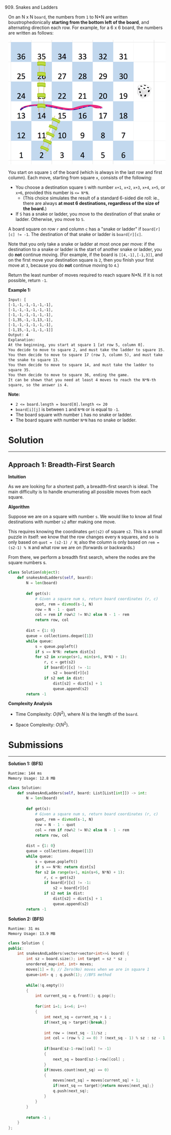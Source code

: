 909. Snakes and Ladders

On an N x N `board`, the numbers from `1` to N*N are written boustrophedonically **starting from the bottom left of the board**, and alternating direction each row.  For example, for a 6 x 6 board, the numbers are written as follows:

![909_snakes.png](img/909_snakes.png)

You start on square `1` of the board (which is always in the last row and first column).  Each move, starting from square `x`, consists of the following:

* You choose a destination square `S` with number `x+1`, `x+2`, `x+3`, `x+4`, `x+5`, or `x+6`, provided this number is `<= N*N`.
    * (This choice simulates the result of a standard 6-sided die roll: ie., there are always **at most 6 destinations, regardless of the size of the board.**)
* If `S` has a snake or ladder, you move to the destination of that snake or ladder.  Otherwise, you move to `S`.

A board square on row `r` and column `c` has a "snake or ladder" if `board[r][c] != -1`.  The destination of that snake or ladder is `board[r][c]`.

Note that you only take a snake or ladder at most once per move: if the destination to a snake or ladder is the start of another snake or ladder, you do **not** continue moving.  (For example, if the board is `[[4,-1],[-1,3]]`, and on the first move your destination square is `2`, then you finish your first move at `3`, because you do **not** continue moving to `4`.)

Return the least number of moves required to reach square N*N.  If it is not possible, return `-1`.

**Example 1:**
```
Input: [
[-1,-1,-1,-1,-1,-1],
[-1,-1,-1,-1,-1,-1],
[-1,-1,-1,-1,-1,-1],
[-1,35,-1,-1,13,-1],
[-1,-1,-1,-1,-1,-1],
[-1,15,-1,-1,-1,-1]]
Output: 4
Explanation: 
At the beginning, you start at square 1 [at row 5, column 0].
You decide to move to square 2, and must take the ladder to square 15.
You then decide to move to square 17 (row 3, column 5), and must take the snake to square 13.
You then decide to move to square 14, and must take the ladder to square 35.
You then decide to move to square 36, ending the game.
It can be shown that you need at least 4 moves to reach the N*N-th square, so the answer is 4.
```

**Note:**

* `2 <= board.length = board[0].length <= 20`
* `board[i][j]` is between `1` and `N*N` or is equal to `-1`.
* The board square with number `1` has no snake or ladder.
* The board square with number `N*N` has no snake or ladder.

# Solution
---
## Approach 1: Breadth-First Search
**Intuition**

As we are looking for a shortest path, a breadth-first search is ideal. The main difficulty is to handle enumerating all possible moves from each square.

**Algorithm**

Suppose we are on a square with number `s`. We would like to know all final destinations with number `s2` after making one move.

This requires knowing the coordinates `get(s2)` of square `s2`. This is a small puzzle in itself: we know that the row changes every `N` squares, and so is only based on `quot = (s2-1) / N`; also the column is only based on `rem = (s2-1) % N` and what row we are on (forwards or backwards.)

From there, we perform a breadth first search, where the nodes are the square numbers s.

```python
class Solution(object):
    def snakesAndLadders(self, board):
        N = len(board)

        def get(s):
            # Given a square num s, return board coordinates (r, c)
            quot, rem = divmod(s-1, N)
            row = N - 1 - quot
            col = rem if row%2 != N%2 else N - 1 - rem
            return row, col

        dist = {1: 0}
        queue = collections.deque([1])
        while queue:
            s = queue.popleft()
            if s == N*N: return dist[s]
            for s2 in xrange(s+1, min(s+6, N*N) + 1):
                r, c = get(s2)
                if board[r][c] != -1:
                    s2 = board[r][c]
                if s2 not in dist:
                    dist[s2] = dist[s] + 1
                    queue.append(s2)
        return -1
```

**Complexity Analysis**

* Time Complexity: $O(N^2)$, where $N$ is the length of the `board`.

* Space Complexity: $O(N^2)$.

# Submissions
---
**Solution 1: (BFS)**
```
Runtime: 144 ms
Memory Usage: 12.8 MB
```
```python
class Solution:
    def snakesAndLadders(self, board: List[List[int]]) -> int:
        N = len(board)

        def get(s):
            # Given a square num s, return board coordinates (r, c)
            quot, rem = divmod(s-1, N)
            row = N - 1 - quot
            col = rem if row%2 != N%2 else N - 1 - rem
            return row, col

        dist = {1: 0}
        queue = collections.deque([1])
        while queue:
            s = queue.popleft()
            if s == N*N: return dist[s]
            for s2 in range(s+1, min(s+6, N*N) + 1):
                r, c = get(s2)
                if board[r][c] != -1:
                    s2 = board[r][c]
                if s2 not in dist:
                    dist[s2] = dist[s] + 1
                    queue.append(s2)
        return -1
```

**Solution 2: (BFS)**
```
Runtime: 31 ms
Memory Usage: 13.9 MB
```
```c++
class Solution {
public:
    int snakesAndLadders(vector<vector<int>>& board) {
        int sz = board.size(); int target = sz * sz ;
        unordered_map<int, int> moves; 
        moves[1] = 0; // Zero(No) moves when we are in square 1
        queue<int> q ; q.push(1); //BFS method
        
        while(!q.empty())
        {
            int current_sq = q.front(); q.pop();
            
            for(int i=1; i<=6; i++)
            {
                int next_sq = current_sq + i ; 
                if(next_sq > target){break;}
                
                int row = (next_sq - 1)/sz ;
                int col = (row % 2 == 0) ? (next_sq - 1) % sz : sz - 1 - ((next_sq-1) % sz)  ;
                
                if(board[sz-1-row][col] != -1)
                {
                    next_sq = board[sz-1-row][col] ;
                }
                if(moves.count(next_sq) == 0)
                {
                    moves[next_sq] = moves[current_sq] + 1;
                    if(next_sq == target){return moves[next_sq];}
                    q.push(next_sq);
                }
            }
        }
        
        return -1 ;
    }
};
```
